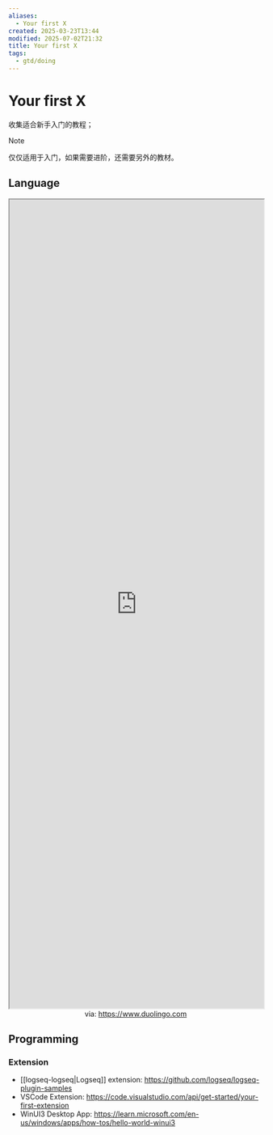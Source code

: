 ```yaml
---
aliases:
  - Your first X
created: 2025-03-23T13:44
modified: 2025-07-02T21:32
title: Your first X
tags:
  - gtd/doing
---
```


# Your first X

收集适合新手入门的教程；

> [!NOTE]
> 仅仅适用于入门，如果需要进阶，还需要另外的教材。

## Language

<iframe src='https://www.duolingo.com' style='height:40vh;width:100%' class='iframe-radius' allow='fullscreen'></iframe>
<center>via: <a href='https://www.duolingo.com' target='_blank' class='external-link'>https://www.duolingo.com</a></center>

## Programming

### Extension

- [[logseq-logseq|Logseq]] extension: https://github.com/logseq/logseq-plugin-samples
- VSCode Extension: https://code.visualstudio.com/api/get-started/your-first-extension
- WinUI3 Desktop App: https://learn.microsoft.com/en-us/windows/apps/how-tos/hello-world-winui3
